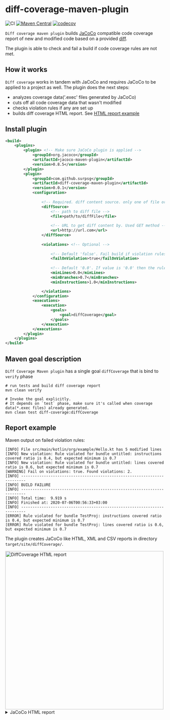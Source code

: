 # diff-coverage-maven-plugin

![CI](https://github.com/SurpSG/diff-coverage-maven-plugin/workflows/CI/badge.svg)
[![Maven Central](https://img.shields.io/maven-central/v/com.github.surpsg/diff-coverage-maven-plugin.svg?label=Maven%20Central)](https://search.maven.org/search?q=g:%22com.github.surpsg%22%20AND%20a:%22diff-coverage-maven-plugin%22)
[![codecov](https://codecov.io/gh/SurpSG/diff-coverage-maven-plugin/branch/master/graph/badge.svg)](https://codecov.io/gh/SurpSG/diff-coverage-maven-plugin)

`Diff coverage maven plugin` builds [JaCoCo](https://github.com/jacoco/jacoco) compatible code coverage report of new and modified code based on a provided [diff](https://en.wikipedia.org/wiki/Diff#Unified_format). 

The plugin is able to check and fail a build if code coverage rules are not met.

## How it works 
`Diff coverage` works in tandem with JaCoCo and requires JaCoCo to be applied to a project as well.
The plugin does the next steps:
* analyzes coverage data('.exec' files generated by JaCoCo)
* cuts off all code coverage data that wasn't modified
* checks violation rules if any are set up
* builds diff coverage HTML report. See [HTML report example](#Report-example)

## Install plugin
```xml
<build>
    <plugins>
        <plugin> <!-- Make sure JaCoCo plugin is applied -->
            <groupId>org.jacoco</groupId>
            <artifactId>jacoco-maven-plugin</artifactId>
            <version>0.8.5</version>
        </plugin>
        <plugin>
            <groupId>com.github.surpsg</groupId>
            <artifactId>diff-coverage-maven-plugin</artifactId>
            <version>0.0.1</version>
            <configuration>
                
                <!-- Required. diff content source. only one of file or URL is allowed -->
                <diffSource>
                    <!-- path to diff file -->
                    <file>path/to/diffFile</file>
                
                    <!-- URL to get diff content by. Used GET method -->
                    <url>http://url.com</url>
                </diffSource>
                
                <violations> <!-- Optional -->
                    
                    <!-- Default 'false'. Fail build if violation rules weren't met  -->
                    <failOnViolation>true</failOnViolation>
                    
                    <!-- Default '0.0'. If value is '0.0' then the rule is disabled -->
                    <minLines>0.0</minLines>
                    <minBranches>0.7</minBranches>
                    <minInstructions>1.0</minInstructions>

                </violations>
            </configuration>
            <executions>
                <execution>
                    <goals>
                        <goal>diffCoverage</goal>
                    </goals>
                </execution>
            </executions>
        </plugin>
    </plugins>
</build>
```

## Maven goal description 
`Diff Coverage Maven plugin` has a single goal `diffCoverage` that is bind to `verify` phase 
```shell script
# run tests and build diff coverage report
mvn clean verify

# Invoke the goal explicitly.
# It depends on `test` phase, make sure it's called when coverage data(*.exec files) already generated.  
mvn clean test diff-coverage:diffCoverage
```

## Report example
Maven output on failed violation rules:
```
[INFO] File src/main/kotlin/org/example/Hello.kt has 5 modified lines
[INFO] New violation: Rule violated for bundle untitled: instructions covered ratio is 0.4, but expected minimum is 0.7
[INFO] New violation: Rule violated for bundle untitled: lines covered ratio is 0.6, but expected minimum is 0.7
[WARNING] Fail on violations: true. Found violations: 2.
[INFO] ------------------------------------------------------------------------
[INFO] BUILD FAILURE
[INFO] ------------------------------------------------------------------------
[INFO] Total time:  9.919 s
[INFO] Finished at: 2020-07-06T00:56:33+03:00
[INFO] ------------------------------------------------------------------------
[ERROR] Rule violated for bundle TestProj: instructions covered ratio is 0.4, but expected minimum is 0.7
[ERROR] Rule violated for bundle TestProj: lines covered ratio is 0.6, but expected minimum is 0.7
```
The plugin creates JaCoCo like HTML, XML and CSV reports in directory `target/site/diffCoverage/`.

<img src="https://user-images.githubusercontent.com/8483470/86543421-fba86100-bf26-11ea-9549-98f801d0f2b9.png" width=500  alt="DiffCoverage HTML report"/>

<details>
  <summary>JaCoCo HTML report</summary> 
  <img src="https://user-images.githubusercontent.com/8483470/86543419-f3502600-bf26-11ea-873d-303c3a9d06dc.png" width=500 alt="JaCoCo HTML report"/>        
</details>
